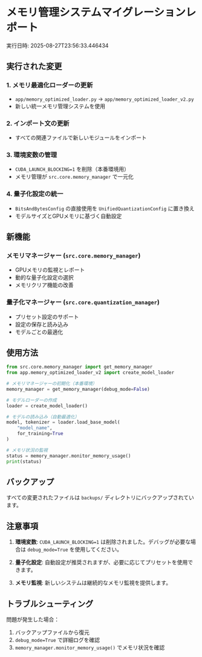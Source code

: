 # メモリ管理システムマイグレーションレポート

実行日時: 2025-08-27T23:56:33.446434

## 実行された変更

### 1. メモリ最適化ローダーの更新
- `app/memory_optimized_loader.py` -> `app/memory_optimized_loader_v2.py`
- 新しい統一メモリ管理システムを使用

### 2. インポート文の更新
- すべての関連ファイルで新しいモジュールをインポート

### 3. 環境変数の管理
- `CUDA_LAUNCH_BLOCKING=1` を削除（本番環境用）
- メモリ管理が `src.core.memory_manager` で一元化

### 4. 量子化設定の統一
- `BitsAndBytesConfig` の直接使用を `UnifiedQuantizationConfig` に置き換え
- モデルサイズとGPUメモリに基づく自動設定

## 新機能

### メモリマネージャー (`src.core.memory_manager`)
- GPUメモリの監視とレポート
- 動的な量子化設定の選択
- メモリクリア機能の改善

### 量子化マネージャー (`src.core.quantization_manager`)
- プリセット設定のサポート
- 設定の保存と読み込み
- モデルごとの最適化

## 使用方法

```python
from src.core.memory_manager import get_memory_manager
from app.memory_optimized_loader_v2 import create_model_loader

# メモリマネージャーの初期化（本番環境）
memory_manager = get_memory_manager(debug_mode=False)

# モデルローダーの作成
loader = create_model_loader()

# モデルの読み込み（自動最適化）
model, tokenizer = loader.load_base_model(
    "model_name",
    for_training=True
)

# メモリ状況の監視
status = memory_manager.monitor_memory_usage()
print(status)
```

## バックアップ

すべての変更されたファイルは `backups/` ディレクトリにバックアップされています。

## 注意事項

1. **環境変数**: `CUDA_LAUNCH_BLOCKING=1` は削除されました。デバッグが必要な場合は `debug_mode=True` を使用してください。

2. **量子化設定**: 自動設定が推奨されますが、必要に応じてプリセットを使用できます。

3. **メモリ監視**: 新しいシステムは継続的なメモリ監視を提供します。

## トラブルシューティング

問題が発生した場合：
1. バックアップファイルから復元
2. `debug_mode=True` で詳細ログを確認
3. `memory_manager.monitor_memory_usage()` でメモリ状況を確認

